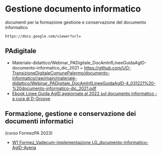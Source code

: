 # Gestione documento informatico
documenti per la formazione gestione e conservazione del documento informatico

`https://docs.google.com/viewer?url=`

## PAdigitale

- Materiale-didattico/Webinar_PADigitale_DocAmInfLineeGuidaAgID-documento-informatico_dic_2021 = https://github.com/UO-TransizioneDigitaleComunePalermo/documento-informatico/raw/main/materiale-didattico/Webinar_PADigitale_DocAmInfLineeGuidaAgID-4_031221%20-%20documento-informatico-dic_2021.pdf
- [Ebook Linee Guida AgID aggiornate al 2022 sul documento informatico - a cura di D-Groove](https://f0a1f.img.musvc3.net/static/60116/documenti/1/Ebook-Linee-guida-2022.pdf)


## Formazione, gestione e conservazione dei documenti informatici 
(corso FormezPA 2023)

- [W1 Formez_Vadecum-implementazione LG_documento-informatico-AgID-Avena](https://github.com/UO-TransizioneDigitaleComunePalermo/documento-informatico/raw/main/Corso_FormezPA-LG-formazione-gestione-conservazione-documento-informatico-edizione_2023/materiali-webinar-1_02_2023/W1%20Formez_Vadecum-implementazione%20LG_documento-informatico-AgID-Avena.pdf)
